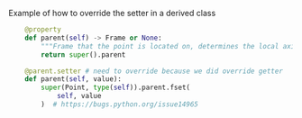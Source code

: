 Example of how to override the setter in a derived class

```python
    @property
    def parent(self) -> Frame or None:
        """Frame that the point is located on, determines the local axis system"""
        return super().parent

    @parent.setter # need to override because we did override getter
    def parent(self, value):
        super(Point, type(self)).parent.fset(
            self, value
        )  # https://bugs.python.org/issue14965
```       
